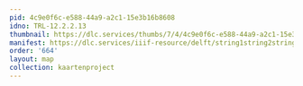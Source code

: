 ```yaml
---
pid: 4c9e0f6c-e588-44a9-a2c1-15e3b16b8608
idno: TRL-12.2.2.13
thumbnail: https://dlc.services/thumbs/7/4/4c9e0f6c-e588-44a9-a2c1-15e3b16b8608/full/400,339/0/default.jpg
manifest: https://dlc.services/iiif-resource/delft/string1string2string3/kaartenproject-2007/TRL-12.2.2.13
order: '664'
layout: map
collection: kaartenproject
---
```

